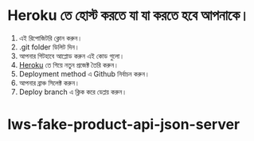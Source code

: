 # Heroku তে হোস্ট করতে যা যা করতে হবে আপনাকে। 

1. এই রিপোজিটরি ক্লোন করুন।
2. .git folder ডিলিট দিন। 
3. আপনার গিটহাবে আপ্লোড করুন এই কোড গুলো। 
4. [Heroku](https://dashboard.heroku.com/) তে গিয়ে নতুন প্রজেক্ট তৈরি করুন।
5. Deployment method এ Github নির্বাচন করুন।
6. আপনার ব্রাঞ্চ সিলেক্ট করুন।
7. Deploy branch এ ক্লিক করে ডেপ্লয় করুন। 
# lws-fake-product-api-json-server
